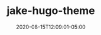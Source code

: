 ---
title: "jake-hugo-theme"
description: "A simple Hugo theme"
image_url: "/images/jake-hugo-theme.png"
redirect_url: "https://github.com/jakeryang/jake-hugo-theme"
stack: ["HTML", "CSS", "Hugo"]
date: 2020-08-15T12:09:01-05:00
---